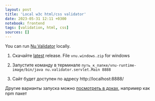 ```yaml
---
layout: post
title: 'Local w3c html/css validator'
date: 2023-05-31 12:11 +0300
notebook: frontend
tags: [validation, html, css]
sources: []
---
```

You can run [Nu Validator](https://validator.w3.org/nu/) locally.

1. Скачайте [latest](https://github.com/validator/validator/releases/tag/latest) release. File `vnu.windows.zip` for windows

2. Запустите команду в терминале `путь_к_папке/vnu-runtime-image/bin/java nu.validator.servlet.Main 8888`

3. Сайт будет доступен по адресу http://localhost:8888/

Другие варианты запуска можно [посмотреть в доках](https://validator.github.io/validator/), например как npm пакет 